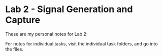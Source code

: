# Lab 2 - Signal Generation and Capture

These are my personal notes for Lab 2:

For notes for individual tasks, visit the individual task folders, and go into the files.